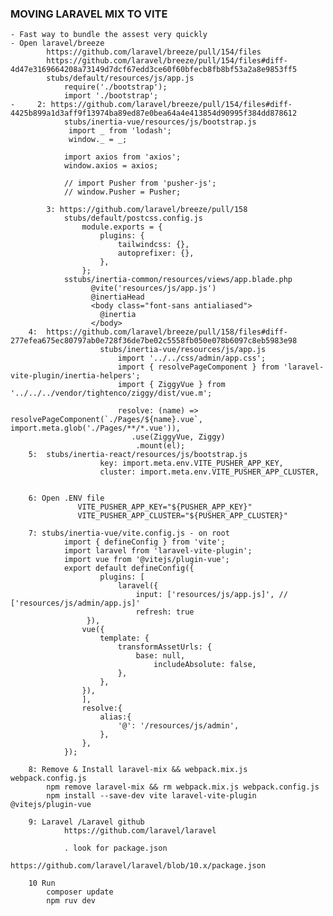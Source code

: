 ### MOVING LARAVEL MIX TO VITE 
    - Fast way to bundle the assest very quickly
    - Open laravel/breeze
            https://github.com/laravel/breeze/pull/154/files
            https://github.com/laravel/breeze/pull/154/files#diff-4d47e3169664208a73149d7dcf67edd3ce60f60bfecb8fb8bf53a2a8e9853ff5
            stubs/default/resources/js/app.js
                require('./bootstrap');
                import './bootstrap';
    -     2: https://github.com/laravel/breeze/pull/154/files#diff-4425b899a1d3aff9f13974ba89ed87e0bea64a4e413854d90995f384dd878612
                stubs/inertia-vue/resources/js/bootstrap.js
                 import _ from 'lodash';
                 window._ = _;

                import axios from 'axios';
                window.axios = axios;

                // import Pusher from 'pusher-js';
                // window.Pusher = Pusher;

            3: https://github.com/laravel/breeze/pull/158
                stubs/default/postcss.config.js
                    module.exports = {
                        plugins: {
                            tailwindcss: {},
                            autoprefixer: {},
                        },
                    };
                sstubs/inertia-common/resources/views/app.blade.php
                      @vite('resources/js/app.js')
                      @inertiaHead
                      <body class="font-sans antialiased">
                        @inertia
                      </body>
        4:  https://github.com/laravel/breeze/pull/158/files#diff-277efea675ec80797ab0e728f36de7be02c5558fb050e078b6097c8eb5983e98
                        stubs/inertia-vue/resources/js/app.js
                            import '../../css/admin/app.css';
                            import { resolvePageComponent } from 'laravel-vite-plugin/inertia-helpers';
                            import { ZiggyVue } from '../../../vendor/tightenco/ziggy/dist/vue.m';
                
                            resolve: (name) => resolvePageComponent(`./Pages/${name}.vue`, import.meta.glob('./Pages/**/*.vue')),
                               .use(ZiggyVue, Ziggy)
                                .mount(el);
        5:  stubs/inertia-react/resources/js/bootstrap.js
                        key: import.meta.env.VITE_PUSHER_APP_KEY,
                        cluster: import.meta.env.VITE_PUSHER_APP_CLUSTER,


        6: Open .ENV file
                   VITE_PUSHER_APP_KEY="${PUSHER_APP_KEY}"
                   VITE_PUSHER_APP_CLUSTER="${PUSHER_APP_CLUSTER}"

        7: stubs/inertia-vue/vite.config.js - on root
                import { defineConfig } from 'vite';
                import laravel from 'laravel-vite-plugin';
                import vue from '@vitejs/plugin-vue';
                export default defineConfig({
                        plugins: [
                            laravel({
                                input: ['resources/js/app.js]', // ['resources/js/admin/app.js]'
                                refresh: true
                     }),
                    vue({
                        template: {
                            transformAssetUrls: {
                                base: null,
                                    includeAbsolute: false,
                            },
                        },
                    }),
                    ],
                    resolve:{
                        alias:{
                            '@': '/resources/js/admin',
                        },
                    },
                });

        8: Remove & Install laravel-mix && webpack.mix.js webpack.config.js
            npm remove laravel-mix && rm webpack.mix.js webpack.config.js
            npm install --save-dev vite laravel-vite-plugin @vitejs/plugin-vue

        9: Laravel /Laravel github
                https://github.com/laravel/laravel

                . look for package.json
                    https://github.com/laravel/laravel/blob/10.x/package.json

        10 Run 
            composer update
            npm ruv dev
                      
                    
